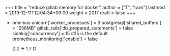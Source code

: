 +++
title = "reduce gitlab memory for docker"
author = ["T", "Ivan"]
lastmod = 2019-12-11T12:04:34+09:00
weight = 2017
draft = false
+++

-   omnibus
    unicorn['worker\_processes'] = 3
    postgresql['shared\_buffers'] = "256MB"
    gitlab\_rails['db\_prepared\_statements'] = false
    sidekiq['concurrency'] = 15 #25 is the default
    prometheus\_monitoring['enable'] = false

    2.2 -> 1.7 G

